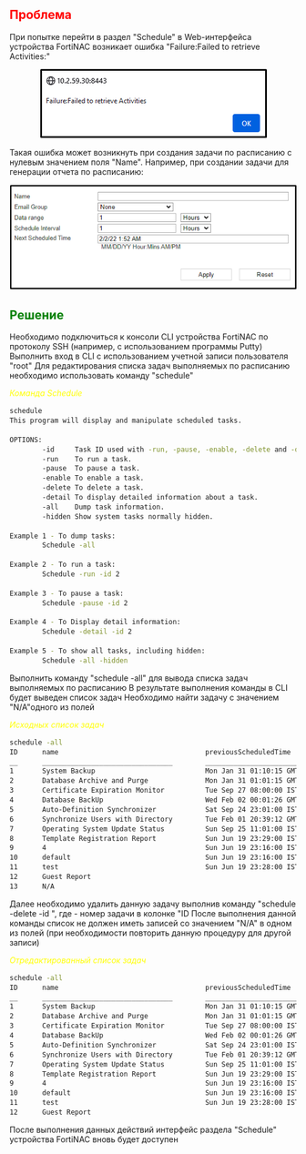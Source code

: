 ## <span style="color:red">**Проблема**</span>
При попытке перейти в раздел "Schedule" в Web-интерфейса устройства FortiNAC возникает ошибка "Failure:Failed to retrieve Activities:" 

<p align="center">
  <img src="./img/Failure.png">
</p>

Такая ошибка может возникнуть при создания задачи по расписанию с нулевым значением поля "Name". Например, при создании задачи для генерации отчета по расписанию:

<p align="center">
  <img src="./img/Schedule.png">
</p>

## <span style="color:green">**Решение**</span>
Необходимо подключиться к консоли CLI устройства FortiNAC по протоколу SSH (например, с использованием программы Putty)
Выполнить вход в CLI с использованием учетной записи пользователя "root"
Для редактирования списка задач выполняемых по расписанию необходимо использовать команду "schedule"

<span style="color:yellow"> *Команда Schedule*</span>
```bash 
schedule
This program will display and manipulate scheduled tasks.
 
OPTIONS:
        -id     Task ID used with -run, -pause, -enable, -delete and -detail
        -run    To run a task.
        -pause  To pause a task.
        -enable To enable a task.
        -delete To delete a task.
        -detail To display detailed information about a task.
        -all    Dump task information.
        -hidden Show system tasks normally hidden.
 
Example 1 - To dump tasks:
        Schedule -all
 
Example 2 - To run a task:
        Schedule -run -id 2
 
Example 3 - To pause a task:
        Schedule -pause -id 2
 
Example 4 - To Display detail information:
        Schedule -detail -id 2
 
Example 5 - To show all tasks, including hidden:
        Schedule -all -hidden
```
Выполнить команду "schedule -all" для вывода списка задач выполняемых по расписанию
В результате выполнения команды в CLI будет выведен список задач
Необходимо найти задачу с значением "N/A"одного из полей

<span style="color:yellow"> *Исходных список задач*</span>

```bash
schedule -all
ID      name                                    previousScheduledTime           scheduledTime                   pause  hidden
__      ________________________________        ____________________________    ____________________________    _____  ______
1       System Backup                           Mon Jan 31 01:10:15 GMT 2022    Mon Feb 07 01:10:38 GMT 2022    false  false
2       Database Archive and Purge              Mon Jan 31 01:01:15 GMT 2022    Mon Feb 07 01:01:38 GMT 2022    false  false
3       Certificate Expiration Monitor          Tue Sep 27 08:00:00 IST 2022    Wed Sep 28 08:00:00 IST 2022    false  false
4       Database BackUp                         Wed Feb 02 00:01:26 GMT 2022    Thu Feb 03 00:01:38 GMT 2022    false  false
5       Auto-Definition Synchronizer            Sat Sep 24 23:01:00 IST 2022    Sat Oct 01 23:01:00 IST 2022    false  false
6       Synchronize Users with Directory        Tue Feb 01 20:39:12 GMT 2022    Wed Feb 02 02:39:12 GMT 2022    false  false
7       Operating System Update Status          Sun Sep 25 11:01:00 IST 2022    Sun Oct 02 11:01:00 IST 2022    false  false
8       Template Registration Report            Sun Jun 19 23:29:00 IST 2022    Tue Dec 13 17:29:00 GMT 2022    false  false
9       4                                       Sun Jun 19 23:16:00 IST 2022    Tue Dec 13 17:16:00 GMT 2022    false  false
10      default                                 Sun Jun 19 23:16:00 IST 2022    Tue Dec 13 17:16:00 GMT 2022    false  false
11      test                                    Sun Jun 19 23:28:00 IST 2022    Tue Dec 13 17:28:00 GMT 2022    false  false
12      Guest Report                                                            Fri Dec 30 07:30:58 GMT 2022    false  false
13      N/A                                                                     Wed Feb 02 02:55:00 GMT 2022    false  false
```
Далее необходимо удалить данную задачу выполнив команду "schedule -delete -id <id>", где <id> - номер задачи в колонке "ID
После выполнения данной команды список не должен иметь записей со значением "N/A" в одном из полей (при необходимости повторить данную процедуру для другой записи)

<span style="color:yellow"> *Отредактированный список задач* </span>
```bash
schedule -all
ID      name                                    previousScheduledTime           scheduledTime                   pause   hidden
__      ________________________________        ____________________________    ____________________________    _____   ______
1       System Backup                           Mon Jan 31 01:10:15 GMT 2022    Mon Feb 07 01:10:52 GMT 2022    false   false
2       Database Archive and Purge              Mon Jan 31 01:01:15 GMT 2022    Mon Feb 07 01:01:52 GMT 2022    false   false
3       Certificate Expiration Monitor          Tue Sep 27 08:00:00 IST 2022    Wed Sep 28 08:00:00 IST 2022    false   false
4       Database BackUp                         Wed Feb 02 00:01:26 GMT 2022    Thu Feb 03 00:01:52 GMT 2022    false   false
5       Auto-Definition Synchronizer            Sat Sep 24 23:01:00 IST 2022    Sat Oct 01 23:01:00 IST 2022    false   false
6       Synchronize Users with Directory        Tue Feb 01 20:39:12 GMT 2022    Wed Feb 02 02:39:12 GMT 2022    false   false
7       Operating System Update Status          Sun Sep 25 11:01:00 IST 2022    Sun Oct 02 11:01:00 IST 2022    false   false
8       Template Registration Report            Sun Jun 19 23:29:00 IST 2022    Tue Dec 13 17:29:00 GMT 2022    false   false
9       4                                       Sun Jun 19 23:16:00 IST 2022    Tue Dec 13 17:16:00 GMT 2022    false   false
10      default                                 Sun Jun 19 23:16:00 IST 2022    Tue Dec 13 17:16:00 GMT 2022    false   false
11      test                                    Sun Jun 19 23:28:00 IST 2022    Tue Dec 13 17:28:00 GMT 2022    false   false
12      Guest Report                                                            Fri Dec 30 07:30:58 GMT 2022    false   false
```
После выполнения данных действий интерфейс раздела "Schedule" устройства FortiNAC вновь будет доступен